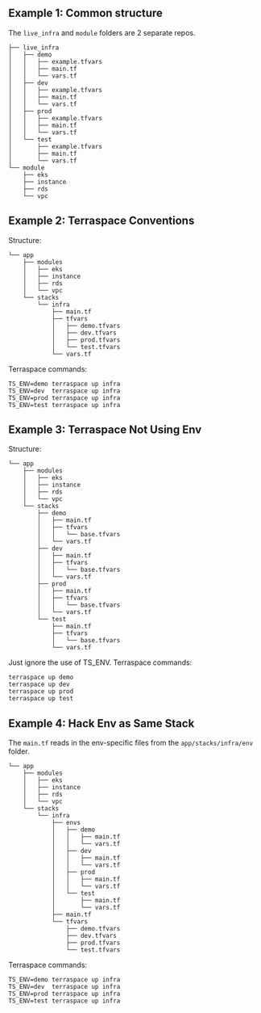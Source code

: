 ## Example 1: Common structure

The `live_infra` and `module` folders are 2 separate repos.

    ├── live_infra
    │   ├── demo
    │   │   ├── example.tfvars
    │   │   ├── main.tf
    │   │   └── vars.tf
    │   ├── dev
    │   │   ├── example.tfvars
    │   │   ├── main.tf
    │   │   └── vars.tf
    │   ├── prod
    │   │   ├── example.tfvars
    │   │   ├── main.tf
    │   │   └── vars.tf
    │   └── test
    │       ├── example.tfvars
    │       ├── main.tf
    │       └── vars.tf
    └── module
        ├── eks
        ├── instance
        ├── rds
        └── vpc


## Example 2: Terraspace Conventions

Structure:

    └── app
        ├── modules
        │   ├── eks
        │   ├── instance
        │   ├── rds
        │   └── vpc
        └── stacks
            └── infra
                ├── main.tf
                ├── tfvars
                │   ├── demo.tfvars
                │   ├── dev.tfvars
                │   ├── prod.tfvars
                │   └── test.tfvars
                └── vars.tf

Terraspace commands:

    TS_ENV=demo terraspace up infra
    TS_ENV=dev  terraspace up infra
    TS_ENV=prod terraspace up infra
    TS_ENV=test terraspace up infra

## Example 3: Terraspace Not Using Env

Structure:

    └── app
        ├── modules
        │   ├── eks
        │   ├── instance
        │   ├── rds
        │   └── vpc
        └── stacks
            ├── demo
            │   ├── main.tf
            │   ├── tfvars
            │   │   └── base.tfvars
            │   └── vars.tf
            ├── dev
            │   ├── main.tf
            │   ├── tfvars
            │   │   └── base.tfvars
            │   └── vars.tf
            ├── prod
            │   ├── main.tf
            │   ├── tfvars
            │   │   └── base.tfvars
            │   └── vars.tf
            └── test
                ├── main.tf
                ├── tfvars
                │   └── base.tfvars
                └── vars.tf

Just ignore the use of TS_ENV. Terraspace commands:

    terraspace up demo
    terraspace up dev
    terraspace up prod
    terraspace up test


## Example 4: Hack Env as Same Stack

The `main.tf` reads in the env-specific files from the `app/stacks/infra/env` folder.

    └── app
        ├── modules
        │   ├── eks
        │   ├── instance
        │   ├── rds
        │   └── vpc
        └── stacks
            └── infra
                ├── envs
                │   ├── demo
                │   │   ├── main.tf
                │   │   └── vars.tf
                │   ├── dev
                │   │   ├── main.tf
                │   │   └── vars.tf
                │   ├── prod
                │   │   ├── main.tf
                │   │   └── vars.tf
                │   └── test
                │       ├── main.tf
                │       └── vars.tf
                ├── main.tf
                └── tfvars
                    ├── demo.tfvars
                    ├── dev.tfvars
                    ├── prod.tfvars
                    └── test.tfvars

Terraspace commands:

    TS_ENV=demo terraspace up infra
    TS_ENV=dev  terraspace up infra
    TS_ENV=prod terraspace up infra
    TS_ENV=test terraspace up infra
